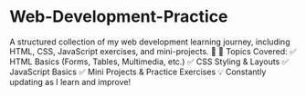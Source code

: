 # Web-Development-Practice
A structured collection of my web development learning journey, including HTML, CSS, JavaScript exercises, and mini-projects. 🚀  🔹 Topics Covered: ✅ HTML Basics (Forms, Tables, Multimedia, etc.) ✅ CSS Styling &amp; Layouts ✅ JavaScript Basics ✅ Mini Projects &amp; Practice Exercises  💡 Constantly updating as I learn and improve!
